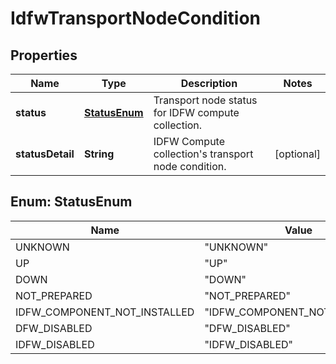 # IdfwTransportNodeCondition

## Properties
Name | Type | Description | Notes
------------ | ------------- | ------------- | -------------
**status** | [**StatusEnum**](#StatusEnum) | Transport node status for IDFW compute collection. | 
**statusDetail** | **String** | IDFW Compute collection&#x27;s transport node condition. |  [optional]

<a name="StatusEnum"></a>
## Enum: StatusEnum
Name | Value
---- | -----
UNKNOWN | &quot;UNKNOWN&quot;
UP | &quot;UP&quot;
DOWN | &quot;DOWN&quot;
NOT_PREPARED | &quot;NOT_PREPARED&quot;
IDFW_COMPONENT_NOT_INSTALLED | &quot;IDFW_COMPONENT_NOT_INSTALLED&quot;
DFW_DISABLED | &quot;DFW_DISABLED&quot;
IDFW_DISABLED | &quot;IDFW_DISABLED&quot;
